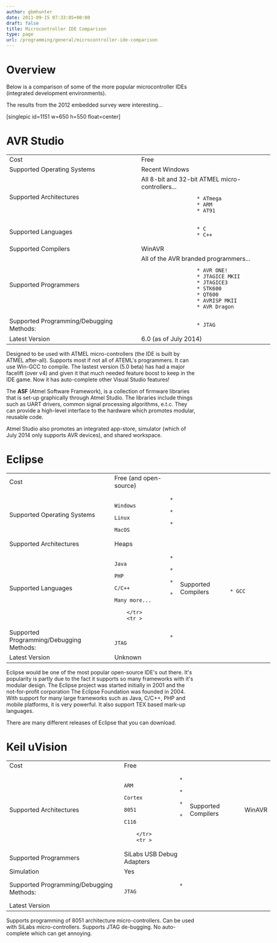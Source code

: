 ```yaml
---
author: gbmhunter
date: 2011-09-15 07:33:05+00:00
draft: false
title: Microcontroller IDE Comparison
type: page
url: /programming/general/microcontroller-ide-comparison
---
```


# Overview





Below is a comparison of some of the more popular microcontroller IDEs (integrated development environments).





The results from the 2012 embedded survey were interesting...





[singlepic id=1151 w=650 h=550 float=center]





# AVR Studio



<table style="width: 700px" >
	<tbody >
		<tr >
			
<td >Cost
</td>
			
<td >Free
</td>
		</tr>
		<tr >
			
<td >Supported Operating Systems
</td>
			
<td >Recent Windows
</td>
		</tr>
		<tr >
			
<td >Supported Architectures
</td>
			
<td >All 8-bit and 32-bit ATMEL micro-controllers...
				


					  * ATmega
					  * ARM
					  * AT91
				
			
</td>
		</tr>
		<tr >
			
<td >Supported Languages
</td>
			
<td >
				


					  * C
					  * C++
				
			
</td>
		</tr>
		<tr >
			
<td >Supported Compilers
</td>
			
<td >WinAVR
</td>
		</tr>
		<tr >
			
<td >Supported Programmers
</td>
			
<td >All of the AVR branded programmers...
				


					  * AVR ONE!
					  * JTAGICE MKII
					  * JTAGICE3
					  * STK600
					  * QT600
					  * AVRISP MKII
					  * AVR Dragon
				
			
</td>
		</tr>
		<tr >
			
<td >Supported Programming/Debugging Methods:
</td>
			
<td >
				


					  * JTAG
				
			
</td>
		</tr>
		<tr >
			
<td >Latest Version
</td>
			
<td >6.0 (as of July 2014)
</td>
		</tr>
	</tbody>
</table>



Designed to be used with ATMEL micro-controllers (the IDE is built by ATMEL after-all). Supports most if not all of ATEML's programmers. It can use Win-GCC to compile. The lastest version (5.0 beta) has had a major facelift (over v4) and given it that much needed feature boost to keep in the IDE game. Now it has auto-complete other Visual Studio features!





The **ASF** (Atmel Software Framework), is a collection of firmware libraries that is set-up graphically through Atmel Studio. The libraries include things such as UART drivers, common signal processing algorithms, e.t.c. They can provide a high-level interface to the hardware which promotes modular, reusable code.





Atmel Studio also promotes an integrated app-store, simulator (which of July 2014 only supports AVR devices), and shared workspace.





# Eclipse



<table style="width: 700px" >
	<tbody >
		<tr >
			
<td >Cost
</td>
			
<td >Free (and open-source)
</td>
		</tr>
		<tr >
			
<td >Supported Operating Systems
</td>
			
<td >
				


					  * Windows
					  * Linux
					  * MacOS
				
			
</td>
		</tr>
		<tr >
			
<td >Supported Architectures
</td>
			
<td >Heaps
</td>
		</tr>
		<tr >
			
<td >Supported Languages
</td>
			
<td >
				


					  * Java
					  * PHP
					  * C/C++
					  * Many more...
				
		</tr>
		<tr >
			
<td >Supported Compilers
</td>
			
<td >
				


					  * GCC
				
			
</td>
		</tr>
		<tr >
			
<td >Supported Programming/Debugging Methods:
</td>
			
<td >
				


					  * JTAG
				
			
</td>
		</tr>
		<tr >
			
<td >Latest Version
</td>
			
<td >Unknown
</td>
		</tr>
	</tbody>
</table>



Eclipse would be one of the most popular open-source IDE's out there. It's popularity is partly due to the fact it supports so many frameworks with it's modular design. The Eclipse project was started initially in 2001 and the not-for-profit corporation The Eclipse Foundation was founded in 2004. With support for many large frameworks such as Java, C/C++, PHP and mobile platforms, it is very powerful. It also support TEX based mark-up languages.





There are many different releases of Eclipse that you can download.





# Keil uVision



<table style="width: 700px" >
	<tbody >
		<tr >
			
<td >Cost
</td>
			
<td >Free
</td>
		</tr>
		<tr >
			
<td >Supported Architectures
</td>
			
<td >
				


					  * ARM
					  * Cortex
					  * 8051
					  * C116
				
		</tr>
		<tr >
			
<td >Supported Compilers
</td>
			
<td >WinAVR
</td>
		</tr>
		<tr >
			
<td >Supported Programmers
</td>
			
<td >SiLabs USB Debug Adapters
</td>
		</tr>
		<tr >
			
<td >Simulation
</td>
			
<td >Yes
</td>
		</tr>
		<tr >
			
<td >Supported Programming/Debugging Methods:
</td>
			
<td >
				


					  * JTAG
				
			
</td>
		</tr>
		<tr >
			
<td >Latest Version
</td>
			
<td >
</td>
		</tr>
	</tbody>
</table>



Supports programming of 8051 architecture micro-controllers. Can be used with SiLabs micro-controllers. Supports JTAG de-bugging. No auto-complete which can get annoying.





